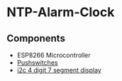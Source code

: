 # NTP-Alarm-Clock

## Components

 * ESP8266 Microcontroller
 * [Pushswitches](http://cpc.farnell.com/kitronik/4677/push-button-arcade-style-blue/dp/SW05324?MER=sy-me-pd-mi-acce)
 * [i2c 4 digit 7 segment display](http://www.ebay.co.uk/itm/New-Red-1-2-4-Digit-7-Seven-Segment-LED-Display-IIC-for-Arduino-/252530211008?hash=item3acbf938c0)
